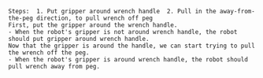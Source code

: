 
    Steps:  1. Put gripper around wrench handle  2. Pull in the away-from-the-peg direction, to pull wrench off peg
    First, put the gripper around the wrench handle.
    - When the robot's gripper is not around wrench handle, the robot should put gripper around wrench handle.
    Now that the gripper is around the handle, we can start trying to pull the wrench off the peg.
    - When the robot's gripper is around wrench handle, the robot should pull wrench away from peg.